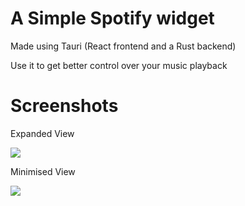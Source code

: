 <h1>A Simple Spotify widget</h1>
<p>Made using Tauri (React frontend and a Rust backend)</p>
<p>Use it to get better control over your music playback</p>

<h1>Screenshots</h1>
<p>Expanded View</p>
<image
  src = "https://github.com/div02-afk/Spotify-widget-tauri/assets/113417008/e6ecc75f-b8ef-4437-a2cc-e63852d618ee"
  >
</image>
<p></p>
<p>Minimised View</p>
<image src = "https://github.com/div02-afk/Spotify-widget-tauri/assets/113417008/c0b47267-7ae9-42e1-a915-92f5a19b5f01"></image>

